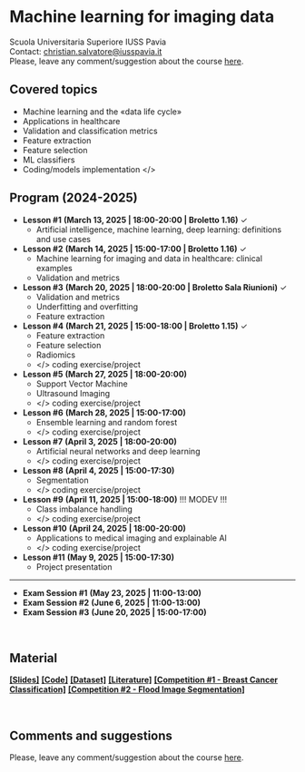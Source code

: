 # Machine learning for imaging data
Scuola Universitaria Superiore IUSS Pavia
<br>
Contact: christian.salvatore@iusspavia.it
<br>
Please, leave any comment/suggestion about the course [here](TBD).

## Covered topics
* Machine learning and the «data life cycle»
* Applications in healthcare
* Validation and classification metrics
* Feature extraction
* Feature selection
* ML classifiers
* Coding/models implementation </>

## Program (2024-2025)
* __Lesson #1__ __(March 13, 2025 \| 18:00-20:00 \| Broletto 1.16)__ ✓ <br>
  * Artificial intelligence, machine learning, deep learning: definitions and use cases
* __Lesson #2__ __(March 14, 2025 \| 15:00-17:00 \| Broletto 1.16)__ ✓ <br>
  * Machine learning for imaging and data in healthcare: clinical examples
  * Validation and metrics
* __Lesson #3__ __(March 20, 2025 \| 18:00-20:00 \| Broletto Sala Riunioni)__ ✓ <br>
  * Validation and metrics
  * Underfitting and overfitting
  * Feature extraction
* __Lesson #4__ __(March 21, 2025 \| 15:00-18:00 \| Broletto 1.15)__ ✓ <br>
  * Feature extraction
  * Feature selection
  * Radiomics
  * </> coding exercise/project
* __Lesson #5__ __(March 27, 2025 \| 18:00-20:00)__ <br>
  * Support Vector Machine
  * Ultrasound Imaging
  * </> coding exercise/project
* __Lesson #6__ __(March 28, 2025 \| 15:00-17:00)__ <br>
  * Ensemble learning and random forest
  * </> coding exercise/project
* __Lesson #7__ __(April 3, 2025 \| 18:00-20:00)__ <br>
  * Artificial neural networks and deep learning
  * </> coding exercise/project
* __Lesson #8__ __(April 4, 2025 \| 15:00-17:30)__ <br>
  * Segmentation
  * </> coding exercise/project
* __Lesson #9__ __(April 11, 2025 \| 15:00-18:00)__ !!! MODEV !!!<br>
  * Class imbalance handling
  * </> coding exercise/project
* __Lesson #10__ __(April 24, 2025 \| 18:00-20:00)__ <br>
  * Applications to medical imaging and explainable AI
  * </> coding exercise/project
* __Lesson #11__ __(May 9, 2025 \| 15:00-17:30)__ <br>
  * Project presentation
-------------------------------------------------------------
* __Exam Session #1__ __(May 23, 2025 \| 11:00-13:00)__ <br>
* __Exam Session #2__ __(June 6, 2025 \| 11:00-13:00)__ <br>
* __Exam Session #3__ __(June 20, 2025 \| 15:00-17:00)__ <br>

<br>

## Material
[__[Slides]__](https://drive.google.com/drive/folders/1ob62ajyNTE0NxdScuHP6t30gAK04IiEI?usp=sharing)
[__[Code]__](https://drive.google.com/drive/folders/1OTgBt5w-_QcOUOrtn8Mrc6VAKFySTKsh?usp=sharing)
[__[Dataset]__](https://drive.google.com/drive/folders/1NZ1fq44JUYuNLC_NVDz12VJIMU2qjnAj?usp=sharing)
[__[Literature]__](TBD)
[__[Competition #1 - Breast Cancer Classification]__](https://www.kaggle.com/competitions/breast-cancer-us-classification-iuss-2024-2025)
[__[Competition #2 - Flood Image Segmentation]__](https://www.kaggle.com/competitions/flood-image-segmentation-ml4im-2024-2025)

<br>

## Comments and suggestions
Please, leave any comment/suggestion about the course [here](TBD).
